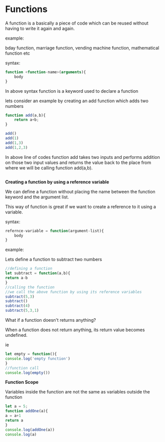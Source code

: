 # Functions

A function is a basically a piece of code which can be reused without having to write it again and again. 

example:

bday function, marriage function, vending machine function, mathematical function etc

syntax:

```jsx
function <function-name>(arguments){
	body 
}
```

In above syntax function is a keyword used to declare a function

lets consider an example by creating an add function which adds two numbers

```jsx
function add(a,b){
    return a+b;
}

add()
add(1)
add(1,3)
add(1,2,3)
```

In above line of codes function add takes two inputs and performs addition on those two input values and returns the value  back to the place from where we will be calling function add(a,b).

 

```jsx

```

**Creating a function by using a reference variable**

We can define a function without placing the name between the function keyword and the argument list.

This way of function is great if we want to create a reference to it using a variable.

syntax:

```jsx
refernce-variable = function(argument-list){
	body
}
```

example:

Lets define a function to subtract two numbers

```jsx
//defining a function
let subtract = function(a,b){
return a-b
}
//calling the function
//we call the above function by using its reference variables
subtract(5,3)
subtract()
subtract(4)
subtract(5,3,1)
```

What if a function doesn't returns anything?

When a function does not return anything, its return value becomes undefined.

ie

```jsx
let empty = function(){
console.log('empty function')
}
//function call
console.log(empty())
```

**Function Scope**

Variables inside the function are not the same as variables outside the function

```jsx
let a = 5;
function addOne(a){
a = a+1
return a
}
console.log(addOne(a))
console.log(a)
```